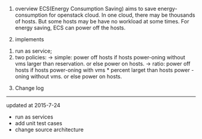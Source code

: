 1. overview
ECS(Energy Consumption Saving) aims to save energy-consumption for openstack cloud. In one cloud, there may be thousands of hosts. But some hosts may be have no workload at some times. For energy saving, ECS can power off the hosts.


2. implements
1) run as service;
2) two policies:
    -> simple: power off hosts if hosts power-oning without vms larger than reservation.
               or else power on hosts.
    -> ratio: power off hosts if hosts power-oning with vms * percent larget than hosts power
               -oning without vms. or else power on hosts.


3. Change log
-----------------------------------
updated at 2015-7-24
* run as services
* add unit test cases
* change source architecture

